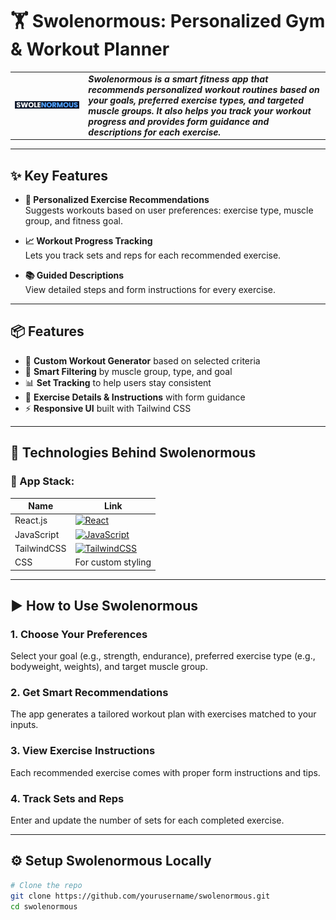 # 🏋️ Swolenormous: Personalized Gym & Workout Planner

<table>
<tr>
<td>
<img src="public/image.png" alt="Swolenormous Logo" width="200%" height="200%">
</td>
<td>
<b><i>Swolenormous is a smart fitness app that recommends personalized workout routines based on your goals, preferred exercise types, and targeted muscle groups. It also helps you track your workout progress and provides form guidance and descriptions for each exercise.</i></b>
</td>
</tr>
</table>

---

## ✨ Key Features

- **📌 Personalized Exercise Recommendations**  
  Suggests workouts based on user preferences: exercise type, muscle group, and fitness goal.

- **📈 Workout Progress Tracking**  
  Lets you track sets and reps for each recommended exercise.

- **📚 Guided Descriptions**  
  View detailed steps and form instructions for every exercise.

---

## 📦 Features

- 🎯 **Custom Workout Generator** based on selected criteria  
- 🧠 **Smart Filtering** by muscle group, type, and goal  
- 📊 **Set Tracking** to help users stay consistent  
- 📝 **Exercise Details & Instructions** with form guidance  
- ⚡ **Responsive UI** built with Tailwind CSS  

---

## 🔧 Technologies Behind Swolenormous

### 💪 App Stack:
| Name        | Link |
|-------------|------|
| React.js    | [![React](https://img.shields.io/badge/React-20232A?style=for-the-badge&logo=react&logoColor=61DAFB)](https://reactjs.org) |
| JavaScript  | [![JavaScript](https://img.shields.io/badge/javascript-%23323330.svg?style=for-the-badge&logo=javascript&logoColor=%23F7DF1E)](https://developer.mozilla.org/en-US/docs/Web/JavaScript) |
| TailwindCSS | [![TailwindCSS](https://img.shields.io/badge/tailwindcss-%2338B2AC.svg?style=for-the-badge&logo=tailwind-css&logoColor=white)](https://tailwindcss.com) |
| CSS         | For custom styling |

---

## ▶️ How to Use Swolenormous

### 1. Choose Your Preferences  
Select your goal (e.g., strength, endurance), preferred exercise type (e.g., bodyweight, weights), and target muscle group.

### 2. Get Smart Recommendations  
The app generates a tailored workout plan with exercises matched to your inputs.

### 3. View Exercise Instructions  
Each recommended exercise comes with proper form instructions and tips.

### 4. Track Sets and Reps  
Enter and update the number of sets for each completed exercise.

---

## ⚙️ Setup Swolenormous Locally

```bash
# Clone the repo
git clone https://github.com/yourusername/swolenormous.git
cd swolenormous
